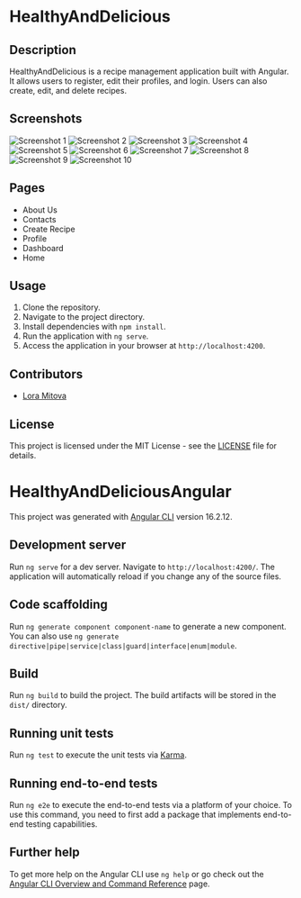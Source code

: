 # HealthyAndDelicious

## Description
HealthyAndDelicious is a recipe management application built with Angular. It allows users to register, edit their profiles, and login. Users can also create, edit, and delete recipes.

## Screenshots
![Screenshot 1](styles/Screenshot%202024-03-14%20155312.png)
![Screenshot 2](styles/Screenshot%202024-03-14%20155339.png)
![Screenshot 3](styles/Screenshot%202024-03-14%20155410.png)
![Screenshot 4](styles/Screenshot%202024-03-14%20155420.png)
![Screenshot 5](styles/Screenshot%202024-03-14%20155451.png)
![Screenshot 6](styles/Screenshot%202024-03-14%20155601.png)
![Screenshot 7](styles/Screenshot%202024-03-14%20155622.png)
![Screenshot 8](styles/Screenshot%202024-03-14%20163232.png)
![Screenshot 9](styles/Screenshot%202024-03-14%20163531.png)
![Screenshot 10](styles/Screenshot%202024-03-14%20163543.png)

## Pages
- About Us
- Contacts
- Create Recipe
- Profile
- Dashboard
- Home

## Usage
1. Clone the repository.
2. Navigate to the project directory.
3. Install dependencies with `npm install`.
4. Run the application with `ng serve`.
5. Access the application in your browser at `http://localhost:4200`.

## Contributors
- [Lora Mitova](https://github.com/lorindi)

## License
This project is licensed under the MIT License - see the [LICENSE](LICENSE) file for details.



# HealthyAndDeliciousAngular

This project was generated with [Angular CLI](https://github.com/angular/angular-cli) version 16.2.12.

## Development server

Run `ng serve` for a dev server. Navigate to `http://localhost:4200/`. The application will automatically reload if you change any of the source files.

## Code scaffolding

Run `ng generate component component-name` to generate a new component. You can also use `ng generate directive|pipe|service|class|guard|interface|enum|module`.

## Build

Run `ng build` to build the project. The build artifacts will be stored in the `dist/` directory.

## Running unit tests

Run `ng test` to execute the unit tests via [Karma](https://karma-runner.github.io).

## Running end-to-end tests

Run `ng e2e` to execute the end-to-end tests via a platform of your choice. To use this command, you need to first add a package that implements end-to-end testing capabilities.

## Further help

To get more help on the Angular CLI use `ng help` or go check out the [Angular CLI Overview and Command Reference](https://angular.io/cli) page.


